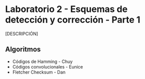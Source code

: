 # Laboratorio 2 - Esquemas de detección y corrección - Parte 1

[DESCRIPCIÓN]

## Algoritmos

- Códigos de Hamming - Chuy
- Códigos convolucionales - Eunice
- Fletcher Checksum - Dan
